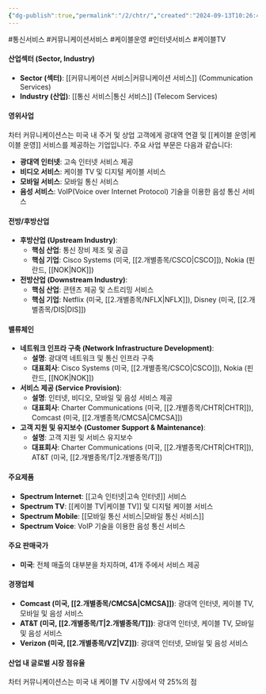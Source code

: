 ```yaml
---
{"dg-publish":true,"permalink":"/2/chtr/","created":"2024-09-13T10:26:49.011+09:00","updated":"2025-06-03T20:05:58.253+09:00"}
---
```


#통신서비스 #커뮤니케이션서비스 #케이블운영 #인터넷서비스 #케이블TV

#### 산업섹터 (Sector, Industry)

- **Sector (섹터)**: [[커뮤니케이션 서비스\|커뮤니케이션 서비스]] (Communication Services)
- **Industry (산업)**: [[통신 서비스\|통신 서비스]] (Telecom Services)

#### 영위사업

차터 커뮤니케이션스는 미국 내 주거 및 상업 고객에게 광대역 연결 및 [[케이블 운영\|케이블 운영]] 서비스를 제공하는 기업입니다. 주요 사업 부문은 다음과 같습니다:

- **광대역 인터넷**: 고속 인터넷 서비스 제공
- **비디오 서비스**: 케이블 TV 및 디지털 케이블 서비스
- **모바일 서비스**: 모바일 통신 서비스
- **음성 서비스**: VoIP(Voice over Internet Protocol) 기술을 이용한 음성 통신 서비스

#### 전방/후방산업

- **후방산업 (Upstream Industry)**:
    - **핵심 산업**: 통신 장비 제조 및 공급
    - **핵심 기업**: Cisco Systems (미국, [[2.개별종목/CSCO\|CSCO]]), Nokia (핀란드, [[NOK\|NOK]])
- **전방산업 (Downstream Industry)**:
    - **핵심 산업**: 콘텐츠 제공 및 스트리밍 서비스
    - **핵심 기업**: Netflix (미국, [[2.개별종목/NFLX\|NFLX]]), Disney (미국, [[2.개별종목/DIS\|DIS]])

#### 밸류체인

- **네트워크 인프라 구축 (Network Infrastructure Development)**:
    - **설명**: 광대역 네트워크 및 통신 인프라 구축
    - **대표회사**: Cisco Systems (미국, [[2.개별종목/CSCO\|CSCO]]), Nokia (핀란드, [[NOK\|NOK]])
- **서비스 제공 (Service Provision)**:
    - **설명**: 인터넷, 비디오, 모바일 및 음성 서비스 제공
    - **대표회사**: Charter Communications (미국, [[2.개별종목/CHTR\|CHTR]]), Comcast (미국, [[2.개별종목/CMCSA\|CMCSA]])
- **고객 지원 및 유지보수 (Customer Support & Maintenance)**:
    - **설명**: 고객 지원 및 서비스 유지보수
    - **대표회사**: Charter Communications (미국, [[2.개별종목/CHTR\|CHTR]]), AT&T (미국, [[2.개별종목/T\|2.개별종목/T]])

#### 주요제품

- **Spectrum Internet**: [[고속 인터넷\|고속 인터넷]] 서비스
- **Spectrum TV**: [[케이블 TV\|케이블 TV]] 및 디지털 케이블 서비스
- **Spectrum Mobile**: [[모바일 통신 서비스\|모바일 통신 서비스]]
- **Spectrum Voice**: VoIP 기술을 이용한 음성 통신 서비스

#### 주요 판매국가

- **미국**: 전체 매출의 대부분을 차지하며, 41개 주에서 서비스 제공

#### 경쟁업체

- **Comcast (미국, [[2.개별종목/CMCSA\|CMCSA]])**: 광대역 인터넷, 케이블 TV, 모바일 및 음성 서비스
- **AT&T (미국, [[2.개별종목/T\|2.개별종목/T]])**: 광대역 인터넷, 케이블 TV, 모바일 및 음성 서비스
- **Verizon (미국, [[2.개별종목/VZ\|VZ]])**: 광대역 인터넷, 모바일 및 음성 서비스

#### 산업 내 글로벌 시장 점유율

차터 커뮤니케이션스는 미국 내 케이블 TV 시장에서 약 25%의 점